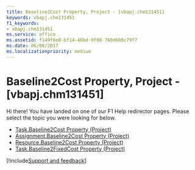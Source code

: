 ```yaml
---
title: Baseline2Cost Property, Project - [vbapj.chm131451]
keywords: vbapj.chm131451
f1_keywords:
- vbapj.chm131451
ms.service: office
ms.assetid: f149f0e8-bf14-46bd-9f88-760d608c79f7
ms.date: 06/08/2017
ms.localizationpriority: medium
---
```



# Baseline2Cost Property, Project - [vbapj.chm131451]

Hi there! You have landed on one of our F1 Help redirector pages. Please select the topic you were looking for below.

- [Task.Baseline2Cost Property (Project)](https://msdn.microsoft.com/library/ae1d835b-021b-2066-6826-21b068263e15%28Office.15%29.aspx)
- [Assignment.Baseline2Cost Property (Project)](https://msdn.microsoft.com/library/827ab8e6-0e4f-84a7-e77a-2966747c8d59%28Office.15%29.aspx)
- [Resource.Baseline2Cost Property (Project)](https://msdn.microsoft.com/library/497fcd5a-f99b-d3ae-f6ab-cf45e6d359c3%28Office.15%29.aspx)
- [Task.Baseline2FixedCost Property (Project)](https://msdn.microsoft.com/library/4075575f-0389-a009-3805-f9e78649150f%28Office.15%29.aspx)

[!include[Support and feedback](~/includes/feedback-boilerplate.md)]